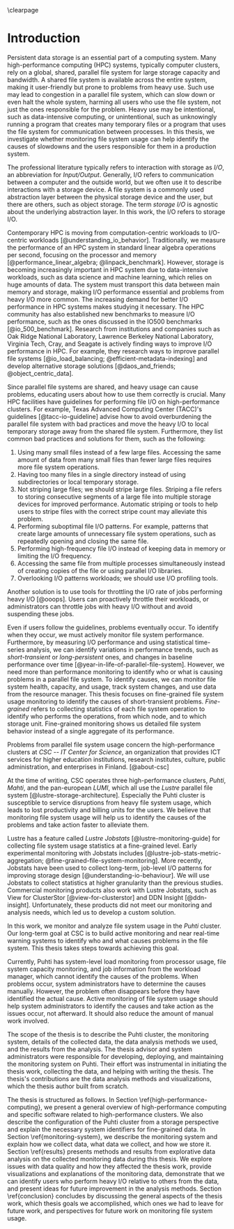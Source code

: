 \clearpage

# Introduction
Persistent data storage is an essential part of a computing system.
Many high-performance computing (HPC) systems, typically computer clusters, rely on a global, shared, parallel file system for large storage capacity and bandwidth.
A shared file system is available across the entire system, making it user-friendly but prone to problems from heavy use.
Such use may lead to congestion in a parallel file system, which can slow down or even halt the whole system, harming all users who use the file system, not just the ones responsible for the problem.
Heavy use may be intentional, such as data-intensive computing, or unintentional, such as unknowingly running a program that creates many temporary files or a program that uses the file system for communication between processes.
In this thesis, we investigate whether monitoring file system usage can help identify the causes of slowdowns and the users responsible for them in a production system.

The professional literature typically refers to interaction with storage as *I/O*, an abbreviation for *Input/Output*.
Generally, I/O refers to communication between a computer and the outside world, but we often use it to describe interactions with a storage device.
A file system is a commonly used abstraction layer between the physical storage device and the user, but there are others, such as object storage.
The term *storage I/O* is agnostic about the underlying abstraction layer.
In this work, the I/O refers to storage I/O.

<!-- TODO: greater need for understanding I/O performance and behavior  -->
<!-- TODO: [@toward_understanding_io_behavior] -->
Contemporary HPC is moving from computation-centric workloads to I/O-centric workloads [@understanding_io_behavior].
Traditionally, we measure the performance of an HPC system in standard linear algebra operations per second, focusing on the processor and memory [@performance_linear_algebra; @linpack_benchmark].
However, storage is becoming increasingly important in HPC system due to data-intensive workloads, such as data science and machine learning, which relies on huge amounts of data.
The system must transport this data between main memory and storage, making I/O performance essential and problems from heavy I/O more common.
The increasing demand for better I/O performance in HPC systems makes studying it necessary.
The HPC community has also established new benchmarks to measure I/O performance, such as the ones discussed in the IO500 benchmarks [@io_500_benchmark].
Research from institutions and companies such as Oak Ridge National Laboratory, Lawrence Berkeley National Laboratory, Virginia Tech, Cray, and Seagate is actively finding ways to improve I/O performance in HPC.
For example, they research ways to improve parallel file systems [@io_load_balancing; @efficient-metadata-indexing] and develop alternative storage solutions [@daos_and_friends; @object_centric_data].

Since parallel file systems are shared, and heavy usage can cause problems, educating users about how to use them correctly is crucial.
Many HPC facilities have guidelines for performing file I/O on high-performance clusters.
For example, Texas Advanced Computing Center (TACC)'s guidelines [@tacc-io-guideline] advise how to avoid overburdening the parallel file system with bad practices and move the heavy I/O to local temporary storage away from the shared file system.
Furthermore, they list common bad practices and solutions for them, such as the following:

1) Using many small files instead of a few large files.
  Accessing the same amount of data from many small files than fewer large files requires more file system operations.
2) Having too many files in a single directory instead of using subdirectories or local temporary storage.
3) Not striping large files; we should stripe large files.
  Striping a file refers to storing consecutive segments of a large file into multiple storage devices for improved performance.
  Automatic striping or tools to help users to stripe files with the correct stripe count may alleviate this problem.
4) Performing suboptimal file I/O patterns.
  For example, patterns that create large amounts of unnecessary file system operations, such as repeatedly opening and closing the same file.
5) Performing high-frequency file I/O instead of keeping data in memory or limiting the I/O frequency.
6) Accessing the same file from multiple processes simultaneously instead of creating copies of the file or using parallel I/O libraries.
7) Overlooking I/O patterns workloads; we should use I/O profiling tools.

Another solution is to use tools for throttling the I/O rate of jobs performing heavy I/O [@ooops].
Users can proactively throttle their workloads, or administrators can throttle jobs with heavy I/O without and avoid suspending these jobs.

Even if users follow the guidelines, problems eventually occur.
To identify when they occur, we must actively monitor file system performance.
Furthermore, by measuring I/O performance and using statistical time-series analysis, we can identify variations in performance trends, such as *short-transient* or *long-persistent* ones, and changes in baseline performance over time [@year-in-life-of-parallel-file-system].
However, we need more than performance monitoring to identify who or what is causing problems in a parallel file system.
To identify causes, we can monitor file system health, capacity, and usage, track system changes, and use data from the resource manager.
This thesis focuses on fine-grained file system usage monitoring to identify the causes of short-transient problems.
*Fine-grained* refers to collecting statistics of each file system operation to identify who performs the operations, from which node, and to which storage unit.
Fine-grained monitoring shows us detailed file system behavior instead of a single aggregate of its performance.

Problems from parallel file system usage concern the high-performance clusters at *CSC -- IT Center for Science*, an organization that provides ICT services for higher education institutions, research institutes, culture, public administration, and enterprises in Finland.
[@about-csc]
<!-- These services include high-performance computing, cloud computing, data storage, network services, training, and technical support. -->
At the time of writing, CSC operates three high-performance clusters, *Puhti*, *Mahti*, and the pan-european *LUMI*, which all use the *Lustre* parallel file system [@lustre-storage-architecture].
Especially the Puhti cluster is susceptible to service disruptions from heavy file system usage, which leads to lost productivity and billing units for the users.
We believe that monitoring file system usage will help us to identify the causes of the problems and take action faster to alleviate them.

Lustre has a feature called *Lustre Jobstats* [@lustre-monitoring-guide] for collecting file system usage statistics at a fine-grained level.
Early experimental monitoring with Jobstats includes [@lustre-job-stats-metric-aggregation; @fine-grained-file-system-monitoring].
More recently, Jobstats have been used to collect long-term, job-level I/O patterns for improving storage design [@understanding-io-behaviour].
We will use Jobstats to collect statistics at higher granularity than the previous studies.
Commercial monitoring products also work with Lustre Jobstats, such as View for ClusterStor [@view-for-clusterstor] and DDN Insight [@ddn-insight].
Unfortunately, these products did not meet our monitoring and analysis needs, which led us to develop a custom solution.

In this work, we monitor and analyze file system usage in the *Puhti* cluster.
Our long-term goal at CSC is to build active monitoring and near real-time warning systems to identify who and what causes problems in the file system.
This thesis takes steps towards achieving this goal.
<!-- Real-time monitoring should provide valuable information for improving the usability and throughput of the system. -->
Currently, Puhti has system-level load monitoring from processor usage, file system capacity monitoring, and job information from the workload manager, which cannot identify the causes of the problems.
When problems occur, system administrators have to determine the causes manually.
However, the problem often disappears before they have identified the actual cause.
Active monitoring of file system usage should help system administrators to identify the causes and take action as the issues occur, not afterward.
It should also reduce the amount of manual work involved.

The scope of the thesis is to describe the Puhti cluster, the monitoring system, details of the collected data, the data analysis methods we used, and the results from the analysis.
The thesis advisor and system administrators were responsible for developing, deploying, and maintaining the monitoring system on Puhti.
Their effort was instrumental in initiating the thesis work, collecting the data, and helping with writing the thesis.
The thesis's contributions are the data analysis methods and visualizations, which the thesis author built from scratch.

The thesis is structured as follows.
In Section \ref{high-performance-computing}, we present a general overview of high-performance computing and specific software related to high-performance clusters.
We also describe the configuration of the Puhti cluster from a storage perspective and explain the necessary system identifiers for fine-grained data.
In Section \ref{monitoring-system}, we describe the monitoring system and explain how we collect data, what data we collect, and how we store it.
Section \ref{results} presents methods and results from explorative data analysis on the collected monitoring data during this thesis.
We explore issues with data quality and how they affected the thesis work, provide visualizations and explanations of the monitoring data, demonstrate that we can identify users who perform heavy I/O relative to others from the data, and present ideas for future improvement in the analysis methods.
Section \ref{conclusion} concludes by discussing the general aspects of the thesis work, which thesis goals we accomplished, which ones we had to leave for future work, and perspectives for future work on monitoring file system usage.
